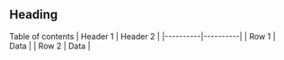  ## Heading
<a> Table of contents<a/>
| Header 1 | Header 2 |
|----------|----------|
| Row 1    | Data     |
| Row 2    | Data     |
